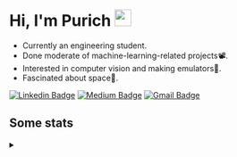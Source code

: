 <h1 align="left">Hi, I'm Purich
<img src="https://media.giphy.com/media/hvRJCLFzcasrR4ia7z/giphy.gif" width="30px"/></h1>

* Currently an engineering student.
* Done moderate of machine-learning-related projects:film_projector:.
* Interested in computer vision and making emulators:space_invader:.
* Fascinated about space:milky_way:.

[![Linkedin Badge](https://img.shields.io/badge/-Purich-blue?style=flat-square&logo=Linkedin&logoColor=white&link=https://www.linkedin.com/in/purich-siritip-16b3b3255/)](https://www.linkedin.com/in/purich-siritip-16b3b3255) [![Medium Badge](https://img.shields.io/badge/-@purich-gray?style=flat-square&labelColor=000000&logo=Medium&link=https://medium.com/@phuritsiritip)](https://medium.com/@phuritsiritip)
[![Gmail Badge](https://img.shields.io/badge/-mark.phurit@gmail.com-c14438?style=flat-square&logo=Gmail&logoColor=white&link=mailto:mark.phurit@gmail.com)](mailto:mark.phurit@gmail.com)

## Some stats

<details>
  <summary></summary>
  
  <!--START_SECTION:waka-->
**I'm a Night 🦉** 

```text
🌞 Morning    57 commits     █████░░░░░░░░░░░░░░░░░░░░   22.89% 
🌆 Daytime    65 commits     ██████░░░░░░░░░░░░░░░░░░░   26.1% 
🌃 Evening    103 commits    ██████████░░░░░░░░░░░░░░░   41.37% 
🌙 Night      24 commits     ██░░░░░░░░░░░░░░░░░░░░░░░   9.64%

```


📊 **This Week I Spent My Time On** 

```text
💬 Programming Languages: 
Python                   2 hrs 11 mins       ██████████████████░░░░░░░   73.04% 
C++                      38 mins             █████░░░░░░░░░░░░░░░░░░░░   21.16% 
Markdown                 7 mins              █░░░░░░░░░░░░░░░░░░░░░░░░   4.19% 
JSON                     1 min               ░░░░░░░░░░░░░░░░░░░░░░░░░   0.86% 
JavaScript               1 min               ░░░░░░░░░░░░░░░░░░░░░░░░░   0.57%

🐱‍💻 Projects: 
Computer Programming     2 hrs 7 mins        █████████████████░░░░░░░░   70.52% 
Lab_2_LED_and_M5Stack_But20 mins             ██░░░░░░░░░░░░░░░░░░░░░░░   11.29% 
HelloWorld               16 mins             ██░░░░░░░░░░░░░░░░░░░░░░░   8.99% 
JSChip8                  8 mins              █░░░░░░░░░░░░░░░░░░░░░░░░   4.86% 
socket_tutorial          4 mins              ░░░░░░░░░░░░░░░░░░░░░░░░░   2.59%

```


<!--END_SECTION:waka-->

  <!--START_SECTION:waka-simple-->

```text
From: 19 January 2023 - To: 27 January 2023

Total Time: 8 hrs 20 mins

Python       6 hrs 12 mins   ██████████████████▓░░░░░░   74.35 %
C++          53 mins         ██▓░░░░░░░░░░░░░░░░░░░░░░   10.65 %
YAML         47 mins         ██▒░░░░░░░░░░░░░░░░░░░░░░   09.53 %
Markdown     9 mins          ▒░░░░░░░░░░░░░░░░░░░░░░░░   01.98 %
Git Config   7 mins          ▒░░░░░░░░░░░░░░░░░░░░░░░░   01.45 %
XML          4 mins          ▒░░░░░░░░░░░░░░░░░░░░░░░░   00.97 %
```

<!--END_SECTION:waka-simple-->

  <!--![Anurag's GitHub stats](https://github-readme-stats.vercel.app/api?username=vikimark&show_icons=true&theme=gruvbox_light)-->
  
</details>

<!--
**vikimark/vikimark** is a ✨ _special_ ✨ repository because its `README.md` (this file) appears on your GitHub profile.

Here are some ideas to get you started:

- 🔭 I’m currently working on ...
- 🌱 I’m currently learning ...
- 👯 I’m looking to collaborate on ...
- 🤔 I’m looking for help with ...
- 💬 Ask me about ...
- 📫 How to reach me: ...
- 😄 Pronouns: ...
- ⚡ Fun fact: ...
-->
